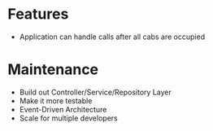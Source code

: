 # Features
* Application can handle calls after all cabs are occupied


# Maintenance
* Build out Controller/Service/Repository Layer
* Make it more testable
* Event-Driven Architecture
* Scale for multiple developers